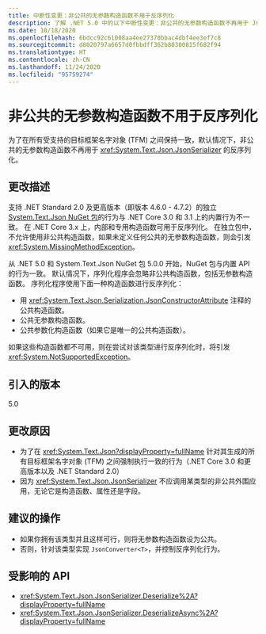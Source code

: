 ```yaml
---
title: 中断性变更：非公共的无参数构造函数不用于反序列化
description: 了解 .NET 5.0 中的以下中断性变更：非公共的无参数构造函数不再用于 JsonSerializer 的反序列化。
ms.date: 10/18/2020
ms.openlocfilehash: 6bdcc92c61008aa4ee27370bbac4dbf4ee3ef7c8
ms.sourcegitcommit: d8020797a6657d0fbbdff362b80300815f682f94
ms.translationtype: HT
ms.contentlocale: zh-CN
ms.lasthandoff: 11/24/2020
ms.locfileid: "95759274"
---
```

# <a name="non-public-parameterless-constructors-not-used-for-deserialization"></a>非公共的无参数构造函数不用于反序列化

为了在所有受支持的目标框架名字对象 (TFM) 之间保持一致，默认情况下，非公共的无参数构造函数不再用于 <xref:System.Text.Json.JsonSerializer> 的反序列化。

## <a name="change-description"></a>更改描述

支持 .NET Standard 2.0 及更高版本（即版本 4.6.0 - 4.7.2）的独立 [System.Text.Json NuGet 包](https://www.nuget.org/packages/System.Text.Json/)的行为与 .NET Core 3.0 和 3.1 上的内置行为不一致。 在 .NET Core 3.x 上，内部和专用构造函数可用于反序列化。 在独立包中，不允许使用非公共构造函数，如果未定义任何公共的无参数构造函数，则会引发 <xref:System.MissingMethodException>。

从 .NET 5.0 和 System.Text.Json NuGet 包 5.0.0 开始，NuGet 包与内置 API 的行为一致。 默认情况下，序列化程序会忽略非公共构造函数，包括无参数构造函数。 序列化程序使用下面一种构造函数进行反序列化：

- 用 <xref:System.Text.Json.Serialization.JsonConstructorAttribute> 注释的公共构造函数。
- 公共无参数构造函数。
- 公共参数化构造函数（如果它是唯一的公共构造函数）。

如果这些构造函数都不可用，则在尝试对该类型进行反序列化时，将引发 <xref:System.NotSupportedException>。

## <a name="version-introduced"></a>引入的版本

5.0

## <a name="reason-for-change"></a>更改原因

- 为了在 <xref:System.Text.Json?displayProperty=fullName> 针对其生成的所有目标框架名字对象 (TFM) 之间强制执行一致的行为（.NET Core 3.0 和更高版本以及 .NET Standard 2.0）
- 因为 <xref:System.Text.Json.JsonSerializer> 不应调用某类型的非公共外围应用，无论它是构造函数、属性还是字段。

## <a name="recommended-action"></a>建议的操作

- 如果你拥有该类型并且这样可行，则将无参数构造函数设为公共。
- 否则，针对该类型实现 `JsonConverter<T>`，并控制反序列化行为。

## <a name="affected-apis"></a>受影响的 API

- <xref:System.Text.Json.JsonSerializer.Deserialize%2A?displayProperty=fullName>
- <xref:System.Text.Json.JsonSerializer.DeserializeAsync%2A?displayProperty=fullName>

<!--

### Affected APIs

- `Overload:System.Text.Json.JsonSerializer.Deserialize`
- `Overload:System.Text.Json.JsonSerializer.DeserializeAsync`

### Category

Serialization

-->
